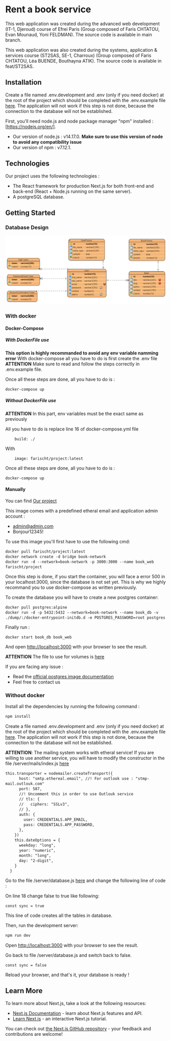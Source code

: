 # Rent a book service

This web application was created during the advanced web development (IT-1, Djeroud) course of Efrei Paris (Group composed of Faris CHTATOU, Evan Mounaud, Yoni FELDMAN). The source code is available in main branch.

This web application was also created during the systems, application & services course (ST2SAS, SE-1, Charroux) (Group composed of Faris CHTATOU, Léa BUENDE, Bouthayna ATIK). The source code is available in feat/ST2SAS.

## Installation

Create a file named .env.development and .env (only if you need docker) at the root of the project which should be completed with the .env.example file [here](./.env.example). The application will not work if this step is not done, because the connection to the database will not be established.

First, you'll need node.js and node package manager "npm" installed : [https://nodejs.org/en/].

- Our version of node.js : v14.17.0. **Make sure to use this version of node to avoid any compatibility issue**
- Our version of npm : v7.12.1.

## Technologies

Our project uses the following technologies :

- The React framework for production Next.js for both front-end and back-end (React + Node.js running on the same server).
- A postgreSQL database.

## Getting Started

### Database Design

![Image of UML Diagram](./UML.png)

### With docker

#### Docker-Compose

##### With DockerFile use

**This option is highly recommanded to avoid any env variable namming error**
With docker-compose all you have to do is first create the .env file  
**ATTENTION** Make sure to read and follow the steps correctly in .env.example file.

Once all these steps are done, all you have to do is :

```
docker-compose up
```

##### Without DockerFile use

**ATTENTION** In this part, env variables must be the exact same as previously

All you have to do is replace line 16 of docker-compose.yml file

```
    build: ./
```

With

```
    image: farischt/project:latest
```

Once all these steps are done, all you have to do is :

```
docker-compose up
```

#### Manually

You can find [Our project](https://hub.docker.com/repository/docker/farischt/project)

This image comes with a predefined etheral email and application admin account :

- admin@admin.com
- Bonjour12345!

To use this image you'll first have to use the following cmd:

```
docker pull farischt/project:latest
docker network create -d bridge book-network
docker run -d --network=book-network -p 3000:3000 --name book_web farischt/project
```

Once this step is done, if you start the container, you will face a error 500 in your localhost:3000, since the database is not set yet.
This is why we highly recommand you to use docker-compose as written previously.

To create the database you will have to create a new postgres container:

```
docker pull postgres:alpine
docker run -d -p 5432:5432 --network=book-network --name book_db -v ./dump/:/docker-entrypoint-initdb.d -e POSTGRES_PASSWORD=root postgres
```

Finally run :

```
docker start book_db book_web
```

And open [http://localhost:3000](http://localhost:3000) with your browser to see the result.

**ATTENTION** The file to use for volumes is [here](./dump/init.sql)

If you are facing any issue :

- Read the [official postgres image documentation](https://hub.docker.com/_/postgres)
- Feel free to contact us

### Without docker

Install all the dependencies by running the following command :

```bash
npm install
```

Create a file named .env.development and .env (only if you need docker) at the root of the project which should be completed with the .env.example file [here](./.env.example). The application will not work if this step is not done, because the connection to the database will not be established.

**ATTENTION**: The mailing system works with etheral service! If you are willing to use another service, you will have to modify the constructor in the file /server/mails/index.js [here](./server/mails/index.js)

```
this.transporter = nodemailer.createTransport({
      host: "smtp.ethereal.email", //! For outlook use : "stmp-mail.outlouk.com"
      port: 587,
      //! Uncomment this in order to use Outlouk service
      // tls: {
      //   ciphers: "SSLv3",
      // },
      auth: {
        user: CREDENTIALS.APP_EMAIL,
        pass: CREDENTIALS.APP_PASSWORD,
      },
    })
    this.dateOptions = {
      weekday: "long",
      year: "numeric",
      month: "long",
      day: "2-digit",
    }
  }
```

Go to the file /server/database.js [here](./server/database.js) and change the following line of code :

On line 18 change false to true like following:

```
const sync = true
```

This line of code creates all the tables in database.

Then, run the development server:

```bash
npm run dev
```

Open [http://localhost:3000](http://localhost:3000) with your browser to see the result.

Go back to file /server/database.js and switch back to false.

```
const sync = false
```

Reload your browser, and that's it, your database is ready !

## Learn More

To learn more about Next.js, take a look at the following resources:

- [Next.js Documentation](https://nextjs.org/docs) - learn about Next.js features and API.
- [Learn Next.js](https://nextjs.org/learn) - an interactive Next.js tutorial.

You can check out [the Next.js GitHub repository](https://github.com/vercel/next.js/) - your feedback and contributions are welcome!

